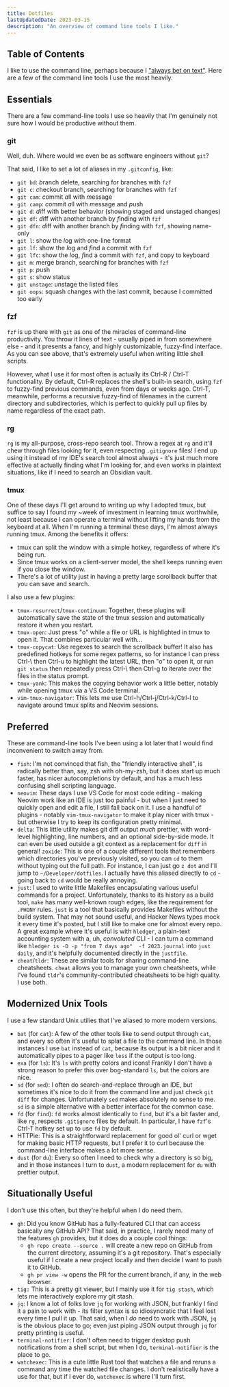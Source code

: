 ```yaml
---
title: Dotfiles
lastUpdatedDate: 2023-03-15
description: "An overview of command line tools I like."
---
```


## Table of Contents

I like to use the command line, perhaps because I ["always bet on text"](https://graydon2.dreamwidth.org/193447.html).
Here are a few of the command line tools I use the most heavily.

## Essentials

There are a few command-line tools I use so heavily that I'm genuinely not sure how I would be productive without them.

### git

Well, duh. Where would we even be as software engineers without `git`?

That said, I like to set a lot of aliases in my `.gitconfig`, like:

- `git bd`: *b*ranch *d*elete, searching for branches with `fzf`
- `git c`: *c*heckout branch, searching for branches with `fzf`
- `git cam`: *c*ommit *a*ll with *m*essage
- `git camp`: *c*ommit *a*ll with *m*essage and *p*ush
- `git d`: *d*iff with better behavior (showing staged and unstaged changes)
- `git df`: *d*iff with another branch by *f*inding with `fzf`
- `git dfn`: *d*iff with another branch by *f*inding with `fzf`, showing *n*ame-only
- `git l`: show the *l*og with one-line format
- `git lf`: show the *l*og and *f*ind a commit with `fzf`
- `git lfc`: show the *l*og, *f*ind a commit with `fzf`, and *c*opy to keyboard
- `git m`: *m*erge branch, searching for branches with `fzf`
- `git p`: *p*ush
- `git s`: show *s*tatus
- `git unstage`: unstage the listed files
- `git oops`: squash changes with the last commit, because I committed too early

### fzf

`fzf` is up there with `git` as one of the miracles of command-line productivity. You throw it lines of text - usually piped in from somewhere else - and it presents a fancy, and highly customizable, fuzzy-find interface. As you can see above, that's extremely useful when writing little shell scripts.

However, what I use it for most often is actually its Ctrl-R / Ctrl-T functionality. By default, Ctrl-R replaces the shell's built-in search, using `fzf` to fuzzy-find previous commands, even from days or weeks ago. Ctrl-T, meanwhile, performs a recursive fuzzy-find of filenames in the current directory and subdirectories, which is perfect to quickly pull up files by name regardless of the exact path.

### rg

`rg` is my all-purpose, cross-repo search tool. Throw a regex at `rg` and it'll chew through files looking for it, even respecting `.gitignore` files!
I end up using it instead of my IDE's search tool almost always - it's just much more effective at actually finding what I'm looking for, and even works in plaintext situations, like if I need to search an Obsidian vault.

### tmux

One of these days I'll get around to writing up why I adopted tmux, but suffice to say I found my ~week of investment in learning tmux worthwhile, not least because I can operate a terminal without lifting my hands from the keyboard at all. When I'm running a terminal these days, I'm almost always running tmux.
Among the benefits it offers:

- tmux can split the window with a simple hotkey, regardless of where it's being run.
- Since tmux works on a client-server model, the shell keeps running even if you close the window.
- There's a lot of utility just in having a pretty large scrollback buffer that you can save and search.

I also use a few plugins:

- `tmux-resurrect`/`tmux-continuum`: Together, these plugins will automatically save the state of the tmux session and automatically restore it when you restart.
- `tmux-open`: Just press "o" while a file or URL is highlighted in tmux to open it. That combines particular well with...
- `tmux-copycat`: Use regexes to search the scrollback buffer! It also has predefined hotkeys for some regex patterns, so for instance I can press Ctrl-\ then Ctrl-u to highlight the latest URL, then "o" to open it, or run `git status` then repeatedly press Ctrl-\ then Ctrl-g to iterate over the files in the status prompt.
- `tmux-yank`: This makes the copying behavior work a little better, notably while opening tmux via a VS Code terminal.
- `vim-tmux-navigator`: This lets me use Ctrl-h/Ctrl-j/Ctrl-k/Ctrl-l to navigate around tmux splits and Neovim sessions.

## Preferred

These are command-line tools I've been using a lot later that I would find inconvenient to switch away from.

- `fish`: I'm not convinced that fish, the "friendly interactive shell", is radically better than, say, zsh with oh-my-zsh, but it does start up much faster, has nicer autocompletions by default, and has a much less confusing shell scripting language.
- `neovim`: These days I use VS Code for most code editing - making Neovim work like an IDE is just too painful - but when I just need to quickly open and edit a file, I still fall back on it. I use a handful of plugins - notably `vim-tmux-navigator` to make it play nicer with tmux - but otherwise I try to keep its configuration pretty minimal.
- `delta`: This little utility makes git diff output *much* prettier, with word-level highlighting, line numbers, and an optional side-by-side mode. It can even be used outside a git context as a replacement for `diff` in general!
`zoxide`: This is one of a couple different tools that remembers which directories you've previously visited, so you can `cd` to them without typing out the full path. For instance, I can just go `z dot` and I'll jump to `~/Developer/dotfiles`. I actually have this aliased directly to `cd` - going back to `cd` would be really annoying.
- `just`: I used to write little Makefiles encapsulating various useful commands for a project. Unfortunately, thanks to its history as a build tool, `make` has many well-known rough edges, like the requirement for `.PHONY` rules. `just` is a tool that basically provides Makefiles without the build system. That may not sound useful, and Hacker News types mock it every time it's posted, but I still like to make one for almost every repo. A great example where it's useful is with `hledger`, a plain-text accounting system with a, uh, *convoluted* CLI - I can turn a command like `hledger is -D -p "from 7 days ago"  -f 2023.journal` into `just daily`, and it's helpfully documented directly in the `justfile`.
- `cheat`/`tldr`: These are similar tools for sharing command-line cheatsheets. `cheat` allows you to manage your own cheatsheets, while I've found `tldr`'s community-contributed cheatsheets to be high quality. I use both.

## Modernized Unix Tools

I use a few standard Unix utilies that I've aliased to more modern versions.

- `bat` (for `cat`): A few of the other tools like to send output through `cat`, and every so often it's useful to splat a file to the command line. In those instances I use `bat` instead of `cat`, because its output is a bit nicer and it automatically pipes to a pager like `less` if the output is too long.
- `exa` (for `ls`): It's `ls` with pretty colors and icons! Frankly I don't have a strong reason to prefer this over bog-standard `ls`, but the colors are nice.
- `sd` (for `sed`): I often do search-and-replace through an IDE, but sometimes it's nice to do it from the command line and just check `git diff` for changes. Unfortunately `sed` makes absolutely no sense to me. `sd` is a simple alternative with a better interface for the common case.
- `fd` (for `find`): `fd` works almost identically to `find`, but it's a bit faster and, like `rg`, respects `.gitignore` files by default. In particular, I have `fzf`'s Ctrl-T hotkey set up to use `fd` by default.
- HTTPie: This is a straightforward replacement for good ol' curl or wget for making basic HTTP requests, but I prefer it to curl because the command-line interface makes a lot more sense.
- `dust` (for `du`): Every so often I need to check why a directory is so big, and in those instances I turn to `dust`, a modern replacement for `du` with prettier output.

## Situationally Useful

I don't use this often, but they're helpful when I do need them.

- `gh`: Did you know GitHub has a fully-featured CLI that can access basically any GitHub API? That said, in practice, I rarely need many of the features `gh` provides, but it does do a couple cool things:
  - `gh repo create --source .` will create a new repo on GitHub from the current directory, assuming it's a git repository. That's especially useful if I create a new project locally and then decide I want to push it to GitHub.
  - `gh pr view -w` opens the PR for the current branch, if any, in the web browser.
- `tig:` This is a pretty git viewer, but I mainly use it for `tig stash`, which lets me interactively explore my git stash.
- `jq`: I know a lot of folks love `jq` for working with JSON, but frankly I find it a pain to work with - its filter syntax is so idiosyncratic that I feel lost every time I pull it up. That said, when I *do* need to work with JSON, `jq` is the obvious place to go; even just piping JSON output through `jq` for pretty printing is useful.
- `terminal-notifier`: I don't often need to trigger desktop push notifications from a shell script, but when I do, `terminal-notifier` is the place to go.
- `watchexec`: This is a cute little Rust tool that watches a file and reruns a command any time the watched file changes. I don't realistically have a use for that, but if I ever do, `watchexec` is where I'll turn first.